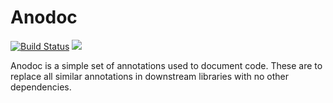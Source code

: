 # Anodoc

[![Build Status](https://secure.travis-ci.org/realityforge/anodoc.png?branch=master)](http://travis-ci.org/realityforge/anodoc)
[<img src="https://img.shields.io/maven-central/v/org.realityforge.anodoc/anodoc.svg?label=latest%20release"/>](http://search.maven.org/#search%7Cga%7C1%7Cg%3A%22org.realityforge.anodoc%22%20a%3A%22anodoc%22)

Anodoc is a simple set of annotations used to document code. These are to replace all similar annotations
in downstream libraries with no other dependencies.

